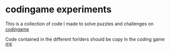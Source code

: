 # codingame experiments

This is a collection of code I made to solve puzzles and challenges on
[codingame](https://www.codingame.com/)

Code contained in the different forlders should be copy in the coding game IDE
